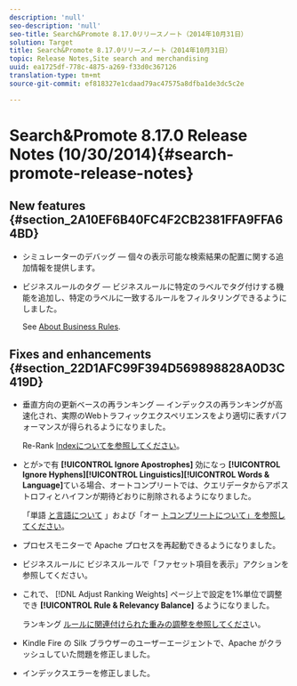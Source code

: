 ```yaml
---
description: 'null'
seo-description: 'null'
seo-title: Search&Promote 8.17.0リリースノート（2014年10月31日）
solution: Target
title: Search&Promote 8.17.0リリースノート（2014年10月31日）
topic: Release Notes,Site search and merchandising
uuid: ea1725df-778c-4875-a269-f33d0c367126
translation-type: tm+mt
source-git-commit: ef818327e1cdaad79ac47575a8dfba1de3dc5c2e

---
```



# Search&amp;Promote 8.17.0 Release Notes (10/30/2014){#search-promote-release-notes}

## New features {#section_2A10EF6B40FC4F2CB2381FFA9FFA64BD}

* シミュレーターのデバッグ — 個々の表示可能な検索結果の配置に関する追加情報を提供します。
* ビジネスルールのタグ — ビジネスルールに特定のラベルでタグ付けする機能を追加し、特定のラベルに一致するルールをフィルタリングできるようにしました。

   See [About Business Rules](../c-about-rules-menu/c-about-business-rules.md#concept_2A93D76216754D3D8412CDEA00BD26BD).

## Fixes and enhancements {#section_22D1AFC99F394D569898828A0D3C419D}

* 垂直方向の更新ベースの再ランキング — インデックスの再ランキングが高速化され、実際のWebトラフィックエクスペリエンスをより適切に表すパフォーマンスが得られるようになりました。

   Re-Rank [Indexについてを参照してください](../c-about-index-menu/c-about-re-rank-index.md#concept_147B0A9FCD51451787DA898E06F7C692)。

* とが>で有 **[!UICONTROL Ignore Apostrophes]** 効になっ **[!UICONTROL Ignore Hyphens]****[!UICONTROL Linguistics]****[!UICONTROL Words & Language]**&#x200B;ている場合、オートコンプリートでは、クエリデータからアポストロフィとハイフンが期待どおりに削除されるようになりました。

   「単語 [と言語について](../c-about-linguistics-menu/c-about-words-and-language.md#concept_CEB4B9576F3C4E2EB87B352EEC738D79) 」および「オー [トコンプリートについて」を参照してください](../c-about-auto-complete.md#concept_093A9CD754864BA79B456FE4BEB64578)。

* プロセスモニターで Apache プロセスを再起動できるようになりました。
* ビジネスルールに ビジネスルールで「ファセット項目を表示」アクションを参照してください。
* これで、 [!DNL Adjust Ranking Weights] ページ上で設定を1%単位で調整でき **[!UICONTROL Rule & Relevancy Balance]** るようになりました。

   ランキング [ルールに関連付けられた重みの調整を参照してくださ](../c-about-rules-menu/c-about-ranking-rules.md#task_3CB6FC92A66F4D99874A42D55825DB64)い。

* Kindle Fire の Silk ブラウザーのユーザーエージェントで、Apache がクラッシュしていた問題を修正しました。
* インデックスエラーを修正しました。

